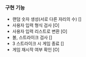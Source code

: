 ### 구현 기능
- 랜덤 숫자 생성(서로 다른 자리의 수) []
- 사용자 입력 형식 검사 [O]
- 사용자 입력 리스트로 변환 [O]
- 볼, 스트라이크 검사 []
- 3 스트라이크 시 게임 종료 []
- 게임 재시작 여부 확인 [O]